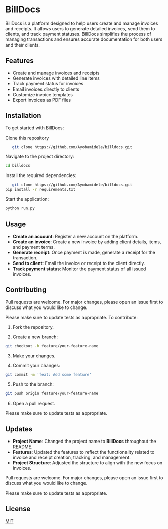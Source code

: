 # BillDocs

BillDocs is a platform designed to help users create and manage invoices and receipts. It allows users to generate detailed invoices, send them to clients, and track payment statuses. BillDocs simplifies the process of managing transactions and ensures accurate documentation for both users and their clients.

## Features

- Create and manage invoices and receipts
- Generate invoices with detailed line items
- Track payment status for invoices
- Email invoices directly to clients
- Customize invoice templates
- Export invoices as PDF files

## Installation

To get started with BillDocs:

Clone this repository

```bash
   git clone https://github.com/Ayobamidele/billdocs.git
```

Navigate to the project directory:

```bash
cd billdocs
```

Install the required dependencies:

```bash
   git clone https://github.com/Ayobamidele/billdocs.git
pip install -r requirements.txt
```

Start the application:

```bash
python run.py
```

## Usage

- **Create an account**: Register a new account on the platform.
- **Create an invoice**: Create a new invoice by adding client details, items, and payment terms.
- **Generate receipt**: Once payment is made, generate a receipt for the transaction.
- **Send to client**: Email the invoice or receipt to the client directly.
- **Track payment status**: Monitor the payment status of all issued invoices.

## Contributing

Pull requests are welcome. For major changes, please open an issue first to discuss what you would like to change.

Please make sure to update tests as appropriate.
To contribute:

1. Fork the repository.

2. Create a new branch:

```bash
git checkout -b feature/your-feature-name
```

3. Make your changes.

4. Commit your changes:

```bash
git commit -m 'feat: Add some feature'
```

5. Push to the branch:

```bash
git push origin feature/your-feature-name
```

6. Open a pull request.

Please make sure to update tests as appropriate.

## Updates

- **Project Name**: Changed the project name to **BillDocs** throughout the README.
- **Features**: Updated the features to reflect the functionality related to invoice and receipt creation, tracking, and management.
- **Project Structure**: Adjusted the structure to align with the new focus on invoices.

Pull requests are welcome. For major changes, please open an issue first to discuss what you would like to change.

Please make sure to update tests as appropriate.

## License

[MIT](https://choosealicense.com/licenses/mit/)

